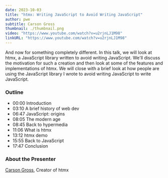 ```yaml
---
date: 2023-10-03
title: "htmx: Writing JavaScript to Avoid Writing JavaScript"
author: pwe
subtitle: Carson Gross
thumbnail: ./thumbnail.png
video: "https://www.youtube.com/watch?v=u2rjnLJ1M98"
linkURL: "https://www.youtube.com/watch?v=u2rjnLJ1M98"
---
```


And now for something completely different. In this talk, we will look at htmx, a JavaScript library written to avoid
writing JavaScript. We'll discuss the motivation for such a creation and then look at some of the features and
implementations of htmx. We will close with a brief look at how people are using the JavaScript library I wrote to avoid
writing JavaScript to write JavaScript.

### Outline

- 00:00 Introduction
- 03:10 A brief history of web dev
- 06:47 JavaScript: origins
- 08:05 The modern age
- 08:45 Back to hypermedia
- 11:06 What is htmx
- 13:12 htmx demo
- 15:55 Back to JavaScript
- 17:47 Conclusion

### About the Presenter

[Carson Gross](https://www.x.com/htmx_org), Creator of htmx
